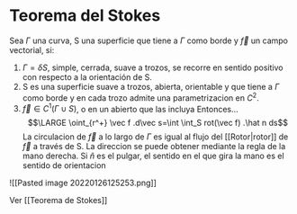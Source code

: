 # Teorema del Stokes
Sea $\Gamma$ una curva, S una superficie que tiene a $\Gamma$ como borde y $\vec f$ un campo vectorial, si:
1. $\Gamma = \delta S$, simple, cerrada, suave a trozos, se recorre en sentido positivo con respecto a la orientación de S.
2. S es una superficie suave a trozos, abierta, orientable y que tiene a $\Gamma$ como borde y en cada trozo admite una parametrizacion en $C^2$.
3. $\vec f \in C^1(\Gamma \cup S)$, o en un abierto que las incluya
Entonces...
$$\LARGE \oint_{r^+} \vec f .d\vec s=\int \int_S rot(\vec f) .\hat n ds$$
La circulacion de $\vec f$ a lo largo de $\Gamma$ es igual al flujo del [[Rotor|rotor]] de $\vec f$ a través de S.
La direccion se puede obtener mediante la regla de la mano derecha. Si $\hat n$ es el pulgar, el sentido en el que gira la mano es el sentido de orientacion 

![[Pasted image 20220126125253.png]]

Ver [[Teorema de Stokes]]